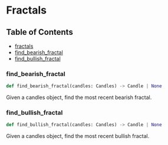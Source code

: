 # Fractals

## Table of Contents
- [fractals](#fractals)
- [find_bearish_fractal](#fractals.find_bearish_fractal)
- [find_bullish_fractal](#fractals.find_bullish_fractal)


<a id="fractals.find_bearish_fractal"></a>
### find_bearish_fractal
```python
def find_bearish_fractal(candles: Candles) -> Candle | None
```
Given a candles object, find the most recent bearish fractal.


<a id="fractals.find_bullish_fractal"></a>
### find_bullish_fractal
```python
def find_bullish_fractal(candles: Candles) -> Candle | None
```
Given a candles object, find the most recent bullish fractal.
